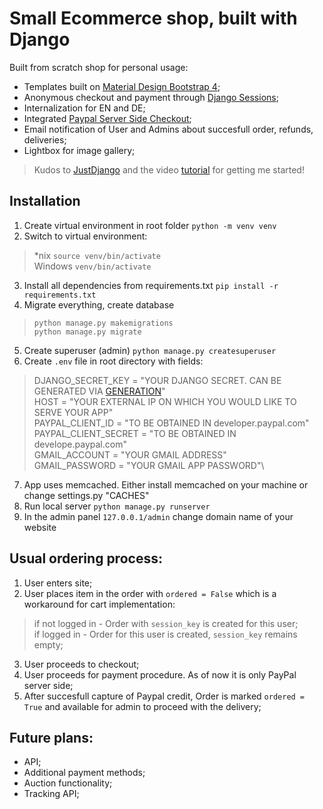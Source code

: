 # Small Ecommerce shop, built with Django

Built from scratch shop for personal usage:
* Templates built on [Material Design Bootstrap 4](https://mdbootstrap.com/docs/b4/jquery/);
* Anonymous checkout and payment through [Django Sessions](https://docs.djangoproject.com/en/4.0/topics/http/sessions/);
* Internalization for EN and DE;
* Integrated [Paypal Server Side Checkout](https://github.com/paypal/Checkout-Python-SDK);
* Email notification of User and Admins about succesfull order, refunds, deliveries;
* Lightbox for image gallery;

> Kudos to [JustDjango](https://github.com/justdjango/django-ecommerce) and 
> the video [tutorial](https://www.youtube.com/watch?v=YZvRrldjf1Y) for getting me started!


## Installation
1. Create virtual environment in root folder `python -m venv venv`
2. Switch to virtual environment: 
> *nix `source venv/bin/activate`\
> Windows `venv/bin/activate`
3. Install all dependencies from requirements.txt `pip install -r requirements.txt`
4. Migrate everything, create database 
> `python manage.py makemigrations`\
> `python manage.py migrate`
5. Create superuser (admin) `python manage.py createsuperuser`
6. Create `.env` file in root directory with fields:
> DJANGO_SECRET_KEY = "YOUR DJANGO SECRET. CAN BE GENERATED VIA [GENERATION](https://humberto.io/blog/tldr-generate-django-secret-key/)"\
> HOST = "YOUR EXTERNAL IP ON WHICH YOU WOULD LIKE TO SERVE YOUR APP"\
> PAYPAL_CLIENT_ID = "TO BE OBTAINED IN developer.paypal.com"\
> PAYPAL_CLIENT_SECRET = "TO BE OBTAINED IN develope.paypal.com"\
> GMAIL_ACCOUNT = "YOUR GMAIL ADDRESS"\
> GMAIL_PASSWORD = "YOUR GMAIL APP PASSWORD"\
7. App uses memcached. Either install memcached on your machine or change settings.py "CACHES"
8. Run local server `python manage.py runserver` 
9. In the admin panel `127.0.0.1/admin` change domain name of your website

## Usual ordering process:
1. User enters site;
2. User places item in the order with `ordered = False` which is a workaround for cart implementation:
> if not logged in - Order with `session_key` is created for this user;\
> if logged in - Order for this user is created, `session_key` remains empty;
3. User proceeds to checkout;
4. User proceeds for payment procedure. As of now it is only PayPal server side;
5. After succesfull capture of Paypal credit, Order is marked `ordered = True` and available for admin to proceed with the delivery;


## Future plans:    
* API;
* Additional payment methods;
* Auction functionality;
* Tracking API;